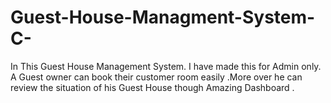 # Guest-House-Managment-System-C-
In This Guest House Management System.  I have made this for Admin only. A Guest owner can book their customer room easily .More over he can review the situation of his Guest House though Amazing Dashboard .
